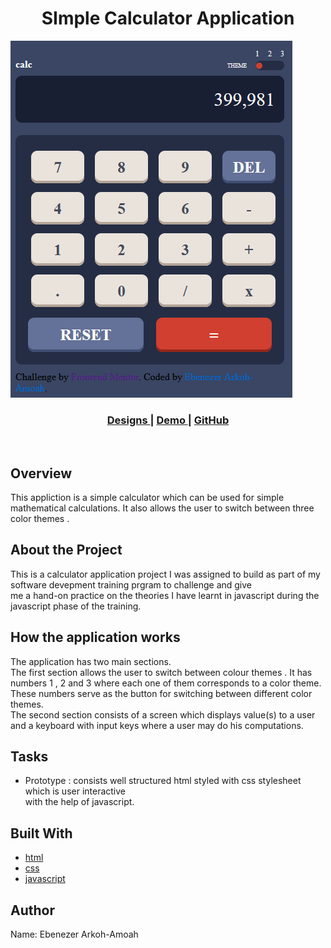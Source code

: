 <h1 align="center">SImple Calculator Application</h1>

![screenshot](calculator-app.png)
<br>

<div align="center">
  <h3>
    <a href="https://www.figma.com/file/dpxDm66txBIjrxUTesVLXx/calculator-app-1">
      Designs
    </a>
    <span> |
     <a href="https://eben-arkoh-amoah.github.io/Frontend-mentor-calculator-app/">
      Demo
    </a>
    <span> | </span>
    <a href="https://github.com/eben-arkoh-amoah/Frontend-mentor-calculator-app">
      GitHub
    </a>
    
  </h3>
</div>

<br>


<!-- OVERVIEW -->

## Overview

This appliction is a simple calculator which can be used for simple mathematical calculations. It also
allows the user to switch between three color themes . 


## About the Project

This is a  calculator application project I was assigned to build as part of my software devepment training prgram to challenge and give <br> me a hand-on practice on the theories I have learnt in javascript during the javascript phase of the training.

## How the application works
The application has two main sections.<br> The first section allows the user to switch between colour themes . It has numbers 1 , 2 and 3 where each one of them corresponds to a color theme. These numbers serve as the button for switching between different color themes.<br>
The second section consists of a screen which displays value(s) to a user and a keyboard with input keys where a user may do his computations.
## Tasks

- Prototype : consists well structured html styled with  css stylesheet which is user interactive<br>
with the help of javascript.

## Built With

- [html](https://www.w3schools.com)
- [css](https://css-tricks.com)
- [javascript](https://www.codecademy.com)
## Author
Name: Ebenezer Arkoh-Amoah


